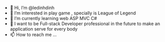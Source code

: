 - 👋 Hi, I’m @ledinhdinh
- 👀 I’m interested in play game , specially is League of Legend
- 🌱 I’m currently learning web ASP MVC C#
- 💞️ I want to be Full-stack Developer professional in the future to make an application serve for every body
- 📫 How to reach me ...

<!---
ledinhdinh/ledinhdinh is a ✨ special ✨ repository because its `README.md` (this file) appears on your GitHub profile.
You can click the Preview link to take a look at your changes.
--->
